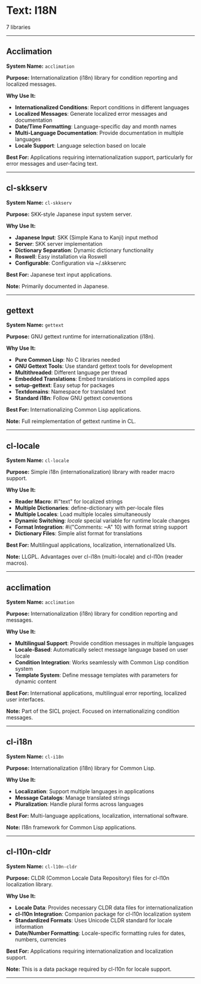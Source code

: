 # Text: I18N

7 libraries

---

## Acclimation

**System Name:** `acclimation`

**Purpose:** Internationalization (i18n) library for condition reporting and localized messages.

**Why Use It:**
- **Internationalized Conditions**: Report conditions in different languages
- **Localized Messages**: Generate localized error messages and documentation
- **Date/Time Formatting**: Language-specific day and month names
- **Multi-Language Documentation**: Provide documentation in multiple languages
- **Locale Support**: Language selection based on locale

**Best For:** Applications requiring internationalization support, particularly for error messages and user-facing text.

---


## cl-skkserv

**System Name:** `cl-skkserv`

**Purpose:** SKK-style Japanese input system server.

**Why Use It:**
- **Japanese Input**: SKK (Simple Kana to Kanji) input method
- **Server**: SKK server implementation
- **Dictionary Separation**: Dynamic dictionary functionality
- **Roswell**: Easy installation via Roswell
- **Configurable**: Configuration via ~/.skkservrc

**Best For:** Japanese text input applications.

**Note:** Primarily documented in Japanese.

---


## gettext

**System Name:** `gettext`

**Purpose:** GNU gettext runtime for internationalization (i18n).

**Why Use It:**
- **Pure Common Lisp**: No C libraries needed
- **GNU Gettext Tools**: Use standard gettext tools for development
- **Multithreaded**: Different language per thread
- **Embedded Translations**: Embed translations in compiled apps
- **setup-gettext**: Easy setup for packages
- **Textdomains**: Namespace for translated text
- **Standard i18n**: Follow GNU gettext conventions

**Best For:** Internationalizing Common Lisp applications.

**Note:** Full reimplementation of gettext runtime in CL.

---


## cl-locale

**System Name:** `cl-locale`

**Purpose:** Simple i18n (internationalization) library with reader macro support.

**Why Use It:**
- **Reader Macro**: #i"text" for localized strings
- **Multiple Dictionaries**: define-dictionary with per-locale files
- **Multiple Locales**: Load multiple locales simultaneously
- **Dynamic Switching**: *locale* special variable for runtime locale changes
- **Format Integration**: #i("Comments: ~A" 10) with format string support
- **Dictionary Files**: Simple alist format for translations

**Best For:** Multilingual applications, localization, internationalized UIs.

**Note:** LLGPL. Advantages over cl-i18n (multi-locale) and cl-l10n (reader macros).

---


## acclimation

**System Name:** `acclimation`

**Purpose:** Internationalization (i18n) library for condition reporting and messages.

**Why Use It:**
- **Multilingual Support**: Provide condition messages in multiple languages
- **Locale-Based**: Automatically select message language based on user locale
- **Condition Integration**: Works seamlessly with Common Lisp condition system
- **Template System**: Define message templates with parameters for dynamic content

**Best For:** International applications, multilingual error reporting, localized user interfaces.

**Note:** Part of the SICL project. Focused on internationalizing condition messages.

---


## cl-i18n

**System Name:** `cl-i18n`

**Purpose:** Internationalization (i18n) library for Common Lisp.

**Why Use It:**
- **Localization**: Support multiple languages in applications
- **Message Catalogs**: Manage translated strings
- **Pluralization**: Handle plural forms across languages

**Best For:** Multi-language applications, localization, international software.

**Note:** I18n framework for Common Lisp applications.

---


## cl-l10n-cldr

**System Name:** `cl-l10n-cldr`

**Purpose:** CLDR (Common Locale Data Repository) files for cl-l10n localization library.

**Why Use It:**
- **Locale Data**: Provides necessary CLDR data files for internationalization
- **cl-l10n Integration**: Companion package for cl-l10n localization system
- **Standardized Formats**: Uses Unicode CLDR standard for locale information
- **Date/Number Formatting**: Locale-specific formatting rules for dates, numbers, currencies

**Best For:** Applications requiring internationalization and localization support.

**Note:** This is a data package required by cl-l10n for locale support.

---


